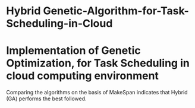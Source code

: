 # Hybrid Genetic-Algorithm-for-Task-Scheduling-in-Cloud

# Implementation of Genetic Optimization, for Task Scheduling in cloud computing environment

Comparing the algorithms on the basis of MakeSpan indicates that Hybrid (GA) performs the best followed. 
